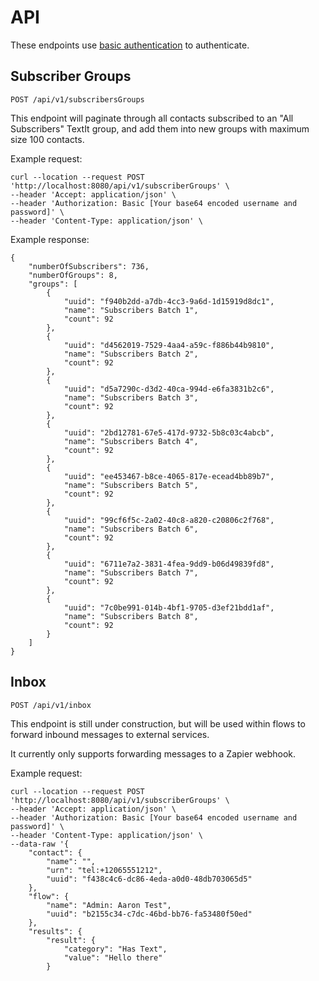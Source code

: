 # API

These endpoints use [basic authentication](https://developer.mozilla.org/en-US/docs/Web/HTTP/Authentication#Basic_authentication_scheme) to authenticate.


## Subscriber Groups

```
POST /api/v1/subscribersGroups
```

This endpoint will paginate through all contacts subscribed to an "All Subscribers" TextIt group, and add them into new groups with maximum size 100 contacts.

Example request:
```
curl --location --request POST 'http://localhost:8080/api/v1/subscriberGroups' \
--header 'Accept: application/json' \
--header 'Authorization: Basic [Your base64 encoded username and password]' \
--header 'Content-Type: application/json' \

```

Example response:
```
{
    "numberOfSubscribers": 736,
    "numberOfGroups": 8,
    "groups": [
        {
            "uuid": "f940b2dd-a7db-4cc3-9a6d-1d15919d8dc1",
            "name": "Subscribers Batch 1",
            "count": 92
        },
        {
            "uuid": "d4562019-7529-4aa4-a59c-f886b44b9810",
            "name": "Subscribers Batch 2",
            "count": 92
        },
        {
            "uuid": "d5a7290c-d3d2-40ca-994d-e6fa3831b2c6",
            "name": "Subscribers Batch 3",
            "count": 92
        },
        {
            "uuid": "2bd12781-67e5-417d-9732-5b8c03c4abcb",
            "name": "Subscribers Batch 4",
            "count": 92
        },
        {
            "uuid": "ee453467-b8ce-4065-817e-ecead4bb89b7",
            "name": "Subscribers Batch 5",
            "count": 92
        },
        {
            "uuid": "99cf6f5c-2a02-40c8-a820-c20806c2f768",
            "name": "Subscribers Batch 6",
            "count": 92
        },
        {
            "uuid": "6711e7a2-3831-4fea-9dd9-b06d49839fd8",
            "name": "Subscribers Batch 7",
            "count": 92
        },
        {
            "uuid": "7c0be991-014b-4bf1-9705-d3ef21bdd1af",
            "name": "Subscribers Batch 8",
            "count": 92
        }
    ]
}
```

## Inbox

```
POST /api/v1/inbox
```

This endpoint is still under construction, but will be used within flows to forward inbound messages to external services.

It currently only supports forwarding messages to a Zapier webhook.

Example request:

```
curl --location --request POST 'http://localhost:8080/api/v1/subscriberGroups' \
--header 'Accept: application/json' \
--header 'Authorization: Basic [Your base64 encoded username and password]' \
--header 'Content-Type: application/json' \
--data-raw '{
    "contact": {
        "name": "",
        "urn": "tel:+12065551212",
        "uuid": "f438c4c6-dc86-4eda-a0d0-48db703065d5"
    },
    "flow": {
        "name": "Admin: Aaron Test",
        "uuid": "b2155c34-c7dc-46bd-bb76-fa53480f50ed"
    },
    "results": {
        "result": {
            "category": "Has Text",
            "value": "Hello there"
        }

```
